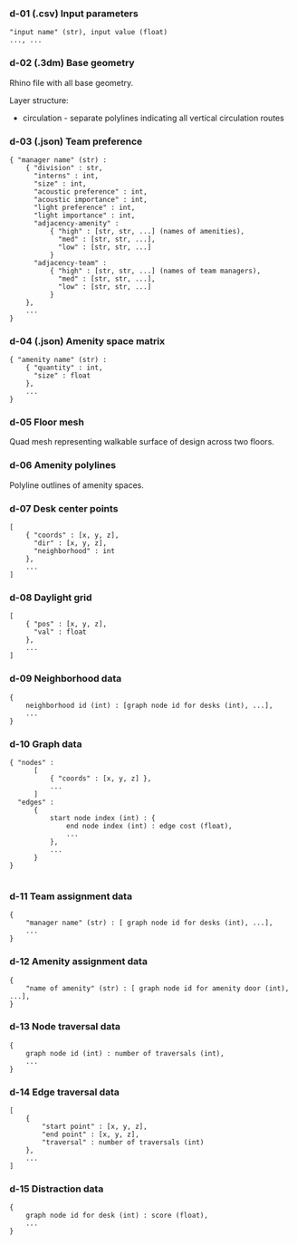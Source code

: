 ### d-01 (.csv) Input parameters

```
"input name" (str), input value (float)
..., ...
```

### d-02 (.3dm) Base geometry

Rhino file with all base geometry.

Layer structure:
- circulation - separate polylines indicating all vertical circulation routes

### d-03 (.json) Team preference

```
{ "manager name" (str) : 
    { "division" : str, 
      "interns" : int,
      "size" : int,
      "acoustic preference" : int,
      "acoustic importance" : int,
      "light preference" : int,
      "light importance" : int,
      "adjacency-amenity" : 
          { "high" : [str, str, ...] (names of amenities),
            "med" : [str, str, ...],
            "low" : [str, str, ...]
          }
      "adjacency-team" : 
          { "high" : [str, str, ...] (names of team managers),
            "med" : [str, str, ...],
            "low" : [str, str, ...]
          }
    },
    ...
}
```

### d-04 (.json) Amenity space matrix

```
{ "amenity name" (str) :
    { "quantity" : int,
      "size" : float
    },
    ...
}
```

### d-05 Floor mesh

Quad mesh representing walkable surface of design across two floors.

### d-06 Amenity polylines

Polyline outlines of amenity spaces.

### d-07 Desk center points

```
[ 
    { "coords" : [x, y, z],
      "dir" : [x, y, z],
      "neighborhood" : int
    },
    ...
]
```

### d-08 Daylight grid

```
[
    { "pos" : [x, y, z],
      "val" : float
    },
    ...
]
```

### d-09 Neighborhood data

```
{ 
    neighborhood id (int) : [graph node id for desks (int), ...],
    ...
}
```

### d-10 Graph data

```
{ "nodes" :
      [
          { "coords" : [x, y, z] },
          ...
      ]
  "edges" :
      {
          start node index (int) : { 
              end node index (int) : edge cost (float),
              ...
          },
          ...
      }
}
          
```

### d-11 Team assignment data

```
{
    "manager name" (str) : [ graph node id for desks (int), ...],
    ...
}
```

### d-12 Amenity assignment data

```
{
    "name of amenity" (str) : [ graph node id for amenity door (int), ...],
}
```

### d-13 Node traversal data

```
{
    graph node id (int) : number of traversals (int),
    ...
}
```

### d-14 Edge traversal data

```
[
    {
        "start point" : [x, y, z],
        "end point" : [x, y, z],
        "traversal" : number of traversals (int)
    },
    ...
]
```

### d-15 Distraction data

```
{
    graph node id for desk (int) : score (float),
    ...
}
```
